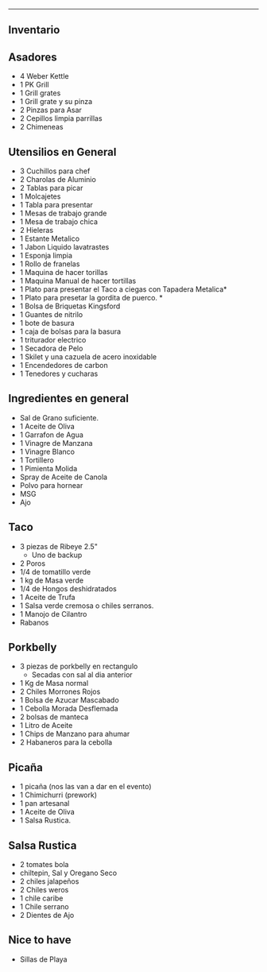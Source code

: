 ------------------------------------------------------------------------
Inventario
-------------------------------------------------------------------------

Asadores
---------------
- 4 Weber Kettle
- 1 PK Grill
- 1 Grill grates 
- 1 Grill grate y su pinza
- 2 Pinzas para Asar
- 2 Cepillos limpia parrillas
- 2 Chimeneas

Utensilios en General
------------------------
- 3 Cuchillos para chef
- 2 Charolas de Aluminio
- 2 Tablas para picar
- 1 Molcajetes
- 1 Tabla para presentar
- 1 Mesas de trabajo grande
- 1 Mesa de trabajo chica
- 2 Hieleras
- 1 Estante Metalico
- 1 Jabon Liquido lavatrastes
- 1 Esponja limpia
- 1 Rollo de franelas
- 1 Maquina de hacer torillas
- 1 Maquina Manual de hacer tortillas
- 1 Plato para presentar el Taco a ciegas con Tapadera Metalica*
- 1 Plato para presetar la gordita de puerco. *
- 1 Bolsa de Briquetas Kingsford
- 1 Guantes de nitrilo
- 1 bote de basura
- 1 caja de bolsas para la basura
- 1 triturador electrico
- 1 Secadora de Pelo
- 1 Skilet y una cazuela de acero inoxidable
- 1 Encendedores de carbon
- 1 Tenedores y cucharas

Ingredientes en general
-----------------------
- Sal de Grano suficiente.
- 1 Aceite de Oliva
- 1 Garrafon de Agua
- 1 Vinagre de Manzana
- 1 Vinagre Blanco
- 1 Tortillero
- 1 Pimienta Molida
- Spray de Aceite de Canola
- Polvo para hornear
- MSG
- Ajo

Taco 
-------------------------
- 3 piezas de Ribeye 2.5" 
	- Uno de backup
- 2 Poros
- 1/4 de tomatillo verde
- 1 kg de Masa verde
- 1/4 de Hongos deshidratados
- 1 Aceite de Trufa
- 1 Salsa verde cremosa o chiles serranos.
- 1 Manojo de Cilantro
- Rabanos

Porkbelly
-----------------------------------
- 3 piezas de porkbelly en rectangulo
	- Secadas con sal al dia anterior
- 1 Kg de Masa normal
- 2 Chiles Morrones Rojos
- 1 Bolsa de Azucar Mascabado
- 1 Cebolla Morada Desflemada
- 2 bolsas de manteca
- 1 Litro de Aceite
- 1 Chips de Manzano para ahumar
- 2 Habaneros para la cebolla

Picaña
---------------------------------------
- 1 picaña (nos las van a dar en el evento)
- 1 Chimichurri (prework)
- 1 pan artesanal
- 1 Aceite de Oliva
- 1 Salsa Rustica.

Salsa Rustica
------------------------
- 2 tomates bola
- chiltepin, Sal y Oregano Seco
- 2 chiles jalapeños
- 2 Chiles weros
- 1 chile caribe 
- 1 Chile serrano
- 2 Dientes de Ajo


Nice to have
------------
- Sillas de Playa
